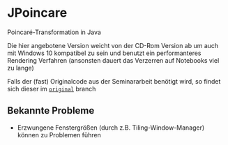 # JPoincare

Poincaré-Transformation in Java

Die hier angebotene Version weicht von der CD-Rom Version ab um auch mit Windows 10 kompatibel zu sein und benutzt ein performanteres Rendering Verfahren (ansonsten dauert das Verzerren auf Notebooks viel zu lange)

Falls der (fast) Originalcode aus der Seminararbeit benötigt wird, so findet sich dieser im [`original`](https://github.com/chaosundfraktale/poincare/tree/original) branch

## Bekannte Probleme
- Erzwungene Fenstergrößen (durch z.B. Tiling-Window-Manager) können zu Problemen führen
